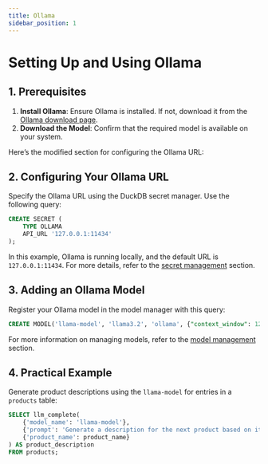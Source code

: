 ```yaml
---
title: Ollama
sidebar_position: 1
---
```


# Setting Up and Using Ollama

## 1. Prerequisites

1. **Install Ollama**: Ensure Ollama is installed. If not, download it from the [Ollama download page](https://ollama.com/download).
2. **Download the Model**: Confirm that the required model is available on your system.

Here’s the modified section for configuring the Ollama URL:

## 2. Configuring Your Ollama URL

Specify the Ollama URL using the DuckDB secret manager. Use the following query:

```sql
CREATE SECRET (
    TYPE OLLAMA
    API_URL '127.0.0.1:11434'
);
```

In this example, Ollama is running locally, and the default URL is `127.0.0.1:11434`. For more details, refer to the [secret management](/docs/resource-management/secret-management) section.

## 3. Adding an Ollama Model

Register your Ollama model in the model manager with this query:

```sql
CREATE MODEL('llama-model', 'llama3.2', 'ollama', {"context_window": 128000, "max_output_tokens": 2048});
```

For more information on managing models, refer to the [model management](/docs/resource-management/model-management) section.

## 4. Practical Example

Generate product descriptions using the `llama-model` for entries in a `products` table:

```sql
SELECT llm_complete(
    {'model_name': 'llama-model'},
    {'prompt': 'Generate a description for the next product based on its product name.'},
    {'product_name': product_name}
) AS product_description
FROM products;
```
